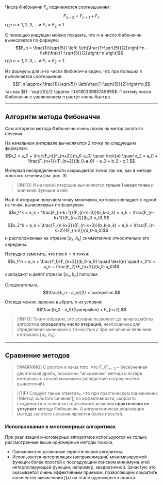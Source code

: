 Числа Фибоначчи $F_n$ подчиняются соотношениям:
$$F_{n+2} = F_{n+1} + F_n$$
где $n = 1,2,3,\dots$ и $F_1 = F_2 = 1$.

С помощью индукции можно показать, что $n$-е число Фибоначчи вычисляется по формуле:
$$F_n = \frac{1}{\sqrt{5}} \left[ \left(\frac{1+\sqrt{5}}{2}\right)^n - \left(\frac{1-\sqrt{5}}{2}\right)^n \right]$$
где $n = 1,2,3,\dots$ и $F_1 = F_2 = 1$.

Из формулы для $n$-го числа Фибоначчи видно, что при больших $n$ выполняется соотношение:
$$F_n \approx \frac{1}{\sqrt{5}} \left(\frac{1+\sqrt{5}}{2}\right)^n,$$
так как $(1 - \sqrt{5})/2 \approx -0.618033988749895$.
Поэтому числа Фибоначчи с увеличением $n$ растут очень быстро.

---

## Алгоритм метода Фибоначчи

Сам алгоритм метода Фибоначчи очень похож на метод золотого сечения

На начальном интервале вычисляются 2 точки по следующим формулам:
$$x_1 = a_0 + \frac{F_n}{F_{n+2}}(b_0-a_0) \quad \text{и} \quad x_2 = a_0 + \frac{F_{n+1}}{F_{n+2}}(b_0-a_0) = a_0 + b_0 - x_1.$$

Интервал неопределенности сокращается точно так же, как в методе золотого сечения (см. рис. 3).

> [!INFO] И на новой итерации вычисляется **только 1 новая точка** и значение функции в ней.

На $k$-й итерации получаем точку минимума, которая совпадает с одной из точек, вычисляемых по формулам:
$$x_1^k = a_k + \frac{F_{n-k+1}}{F_{n-k+3}}(b_k-a_k) = a_k + \frac{F_{n-k+1}}{F_{n+2}}(b_0-a_0),$$
$$x_2^k = a_k + \frac{F_{n-k+2}}{F_{n-k+3}}(b_k-a_k) = a_k + \frac{F_{n-k+2}}{F_{n-2}}(b_0-a_0)$$
и расположенных на отрезке $[a_k, b_k]$ симметрично относительно его середины.

Нетрудно заметить, что при $k=n$ точки:
$$x_1^n = a_n + \frac{F_1}{F_{n+2}}(b_0-a_0) \quad \text{и} \quad x_2^n = a_n + \frac{F_2}{F_{n+2}}(b_0-a_0)$$
совпадают и делят отрезок $[a_n, b_n]$ пополам.

Следовательно,
$$\frac{b_n - a_n}{2} < \varepsilon.$$

Отсюда можно заранее выбрать $n$ из условия:
$$\frac{b_0 - a_0}{\varepsilon} < F_{n+2}.$$

> [!INFO] Таким образом, это условие позволяет до начала работы алгоритма **определить число итераций**, необходимое для определения минимума с точностью $\varepsilon$ при начальной величине интервала $[a_0, b_0]$.

---

## Сравнение методов

> [!WARNING] С ростом $n$ из-за того, что $F_n/F_{n+2}$ – бесконечная десятичная дробь, возможно “искажение” метода и потеря интервала с точкой минимума (вследствие погрешностей вычислений).

> [!TIP] Следует также отметить, что при практическом применении [[Метод золотого сечения]] по эффективности, скорости сходимости и точности получаемого решения **практически не уступает** методу Фибоначчи. А алгоритмически реализация метода золотого сечения является более простой.

### Использование в многомерных алгоритмах

При реализации многомерных алгоритмов используются не только рассмотренные выше одномерные методы поиска.

*   Применяются различные эвристические алгоритмы.
*   Используется интерполяция (аппроксимация) минимизируемой функции более простой с последующим поиском минимума этой интерполирующей функции, например, квадратичной. Зачастую это оказывается очень эффективным приемом, позволяющим сократить количество вычислений $f(\bar{x})$ на этапе одномерного поиска.